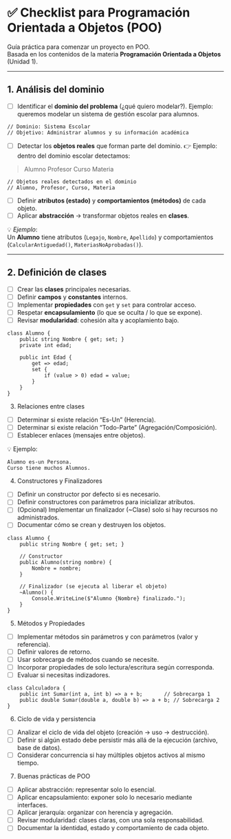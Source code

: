 # ✅ Checklist para Programación Orientada a Objetos (POO)

Guía práctica para comenzar un proyecto en POO.  
Basada en los contenidos de la materia **Programación Orientada a Objetos** (Unidad 1).

---

## 1. Análisis del dominio
- [ ] Identificar el **dominio del problema** (¿qué quiero modelar?).
Ejemplo: queremos modelar un sistema de gestión escolar para alumnos.
```
// Dominio: Sistema Escolar
// Objetivo: Administrar alumnos y su información académica
```
- [ ] Detectar los **objetos reales** que forman parte del dominio.
👉 Ejemplo: dentro del dominio escolar detectamos:
> Alumno
> Profesor
> Curso
> Materia
```
// Objetos reales detectados en el dominio
// Alumno, Profesor, Curso, Materia
```
- [ ] Definir **atributos (estado)** y **comportamientos (métodos)** de cada objeto.
- [ ] Aplicar **abstracción** → transformar objetos reales en **clases**.

💡 *Ejemplo*:  
Un **Alumno** tiene atributos (`Legajo`, `Nombre`, `Apellido`) y comportamientos (`CalcularAntiguedad()`, `MateriasNoAprobadas()`).

---

## 2. Definición de clases
- [ ] Crear las **clases** principales necesarias.
- [ ] Definir **campos** y **constantes** internos.
- [ ] Implementar **propiedades** con `get` y `set` para controlar acceso.
- [ ] Respetar **encapsulamiento** (lo que se oculta / lo que se expone).
- [ ] Revisar **modularidad**: cohesión alta y acoplamiento bajo.

```
class Alumno {
    public string Nombre { get; set; }
    private int edad;

    public int Edad {
        get => edad;
        set {
            if (value > 0) edad = value;
        }
    }
}
```

3. Relaciones entre clases
- [ ] Determinar si existe relación “Es-Un” (Herencia).
- [ ] Determinar si existe relación “Todo-Parte” (Agregación/Composición).
- [ ] Establecer enlaces (mensajes entre objetos).

💡 Ejemplo:
```
Alumno es-un Persona.
Curso tiene muchos Alumnos.
```

4. Constructores y Finalizadores
- [ ] Definir un constructor por defecto si es necesario.
- [ ] Definir constructores con parámetros para inicializar atributos.
- [ ] (Opcional) Implementar un finalizador (~Clase) solo si hay recursos no administrados.
- [ ] Documentar cómo se crean y destruyen los objetos.
```
class Alumno {
    public string Nombre { get; set; }

    // Constructor
    public Alumno(string nombre) {
        Nombre = nombre;
    }

    // Finalizador (se ejecuta al liberar el objeto)
    ~Alumno() {
        Console.WriteLine($"Alumno {Nombre} finalizado.");
    }
}
```

5. Métodos y Propiedades
- [ ] Implementar métodos sin parámetros y con parámetros (valor y referencia).
- [ ] Definir valores de retorno.
- [ ] Usar sobrecarga de métodos cuando se necesite.
- [ ] Incorporar propiedades de solo lectura/escritura según corresponda.
- [ ] Evaluar si necesitas indizadores.

```
class Calculadora {
    public int Sumar(int a, int b) => a + b;       // Sobrecarga 1
    public double Sumar(double a, double b) => a + b; // Sobrecarga 2
}
```

6. Ciclo de vida y persistencia
- [ ] Analizar el ciclo de vida del objeto (creación → uso → destrucción).
- [ ] Definir si algún estado debe persistir más allá de la ejecución (archivo, base de datos).
- [ ] Considerar concurrencia si hay múltiples objetos activos al mismo tiempo.

7. Buenas prácticas de POO
- [ ] Aplicar abstracción: representar solo lo esencial.
- [ ] Aplicar encapsulamiento: exponer solo lo necesario mediante interfaces.
- [ ] Aplicar jerarquía: organizar con herencia y agregación.
- [ ] Revisar modularidad: clases claras, con una sola responsabilidad.
- [ ] Documentar la identidad, estado y comportamiento de cada objeto.
